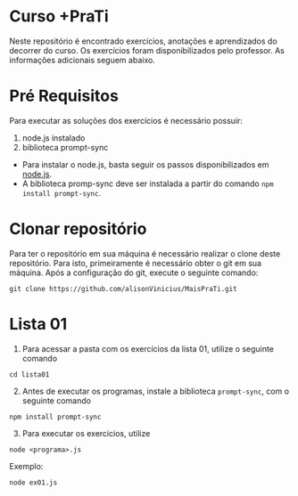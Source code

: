 # Curso +PraTi

Neste repositório é encontrado exercícios, anotações e aprendizados do decorrer do curso.
Os exercícios foram disponibilizados pelo professor. As informações adicionais seguem abaixo.

# Pré Requisitos
Para executar as soluções dos exercícios é necessário possuir:
1. node.js instalado
2. biblioteca prompt-sync

- Para instalar o node.js, basta seguir os passos disponibilizados em  [node.js](https://nodejs.org/pt/download).
- A biblioteca promp-sync deve ser instalada a partir do comando ```npm install prompt-sync```.


# Clonar repositório 
Para ter o repositório em sua máquina é necessário realizar o clone deste repositório. Para isto, primeiramente é necessário obter o git em sua máquina.
Após a configuração do git, execute o seguinte comando:
```
git clone https://github.com/alisonVinicius/MaisPraTi.git
```

# Lista 01
1. Para acessar a pasta com os exercícios da lista 01, utilize o seguinte comando
```
cd lista01
```



2. Antes de executar os programas, instale a biblioteca `prompt-sync`, com o seguinte comando
```
npm install prompt-sync
```


3. Para executar os exercícios, utilize 
```
node <programa>.js
```

Exemplo:
```
node ex01.js
```




